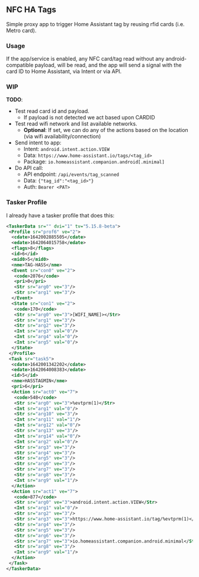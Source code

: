 ## NFC HA Tags
Simple proxy app to trigger Home Assistant tag by reusing rfid cards (i.e. Metro card).

### Usage
If the app/service is enabled, any NFC card/tag read without any android-compatible payload, will be read, and the app will send a signal with the card ID to Home Assistant, via Intent or via API.

### WIP
**TODO**:
- Test read card id and payload.
  - If payload is not detected we act based upon CARDID
- Test read wifi network and list available networks.
  - **Optional**: If set, we can do any of the actions based on the location (via wifi availability/connection)
- Send intent to app: 
  - Intent: `android.intent.action.VIEW`
  - Data: `https://www.home-assistant.io/tags/<tag_id>`
  - Package: `io.homeassistant.companion.android[.minimal]`
- Do API call:
  - API endpoint: `/api/events/tag_scanned`
  - Data: `{"tag_id":"<tag_id>"}`
  - Auth: `Bearer <PAT>`
  
### Tasker Profile
I already have a tasker profile that does this:
```xml
<TaskerData sr="" dvi="1" tv="5.15.8-beta">
 <Profile sr="prof6" ve="2">
  <cdate>1642002885505</cdate>
  <edate>1642064015758</edate>
  <flags>8</flags>
  <id>6</id>
  <mid0>5</mid0>
  <nme>TAG-HASS</nme>
  <Event sr="con0" ve="2">
   <code>2076</code>
   <pri>0</pri>
   <Str sr="arg0" ve="3"/>
   <Str sr="arg1" ve="3"/>
  </Event>
  <State sr="con1" ve="2">
   <code>170</code>
   <Str sr="arg0" ve="3">[WIFI_NAME]></Str>
   <Str sr="arg1" ve="3"/>
   <Str sr="arg2" ve="3"/>
   <Int sr="arg3" val="0"/>
   <Int sr="arg4" val="0"/>
   <Int sr="arg5" val="0"/>
  </State>
 </Profile>
 <Task sr="task5">
  <cdate>1642001342202</cdate>
  <edate>1642064008383</edate>
  <id>5</id>
  <nme>HASSTAGMIN</nme>
  <pri>6</pri>
  <Action sr="act0" ve="7">
   <code>548</code>
   <Str sr="arg0" ve="3">%evtprm(1)</Str>
   <Int sr="arg1" val="0"/>
   <Str sr="arg10" ve="3"/>
   <Int sr="arg11" val="1"/>
   <Int sr="arg12" val="0"/>
   <Str sr="arg13" ve="3"/>
   <Int sr="arg14" val="0"/>
   <Int sr="arg2" val="0"/>
   <Str sr="arg3" ve="3"/>
   <Str sr="arg4" ve="3"/>
   <Str sr="arg5" ve="3"/>
   <Str sr="arg6" ve="3"/>
   <Str sr="arg7" ve="3"/>
   <Str sr="arg8" ve="3"/>
   <Int sr="arg9" val="1"/>
  </Action>
  <Action sr="act1" ve="7">
   <code>877</code>
   <Str sr="arg0" ve="3">android.intent.action.VIEW</Str>
   <Int sr="arg1" val="0"/>
   <Str sr="arg2" ve="3"/>
   <Str sr="arg3" ve="3">https://www.home-assistant.io/tag/%evtprm(1)</Str>
   <Str sr="arg4" ve="3"/>
   <Str sr="arg5" ve="3"/>
   <Str sr="arg6" ve="3"/>
   <Str sr="arg7" ve="3">io.homeassistant.companion.android.minimal</Str>
   <Str sr="arg8" ve="3"/>
   <Int sr="arg9" val="1"/>
  </Action>
 </Task>
</TaskerData>
```